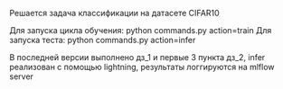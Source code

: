 Решается задача классификации на датасете CIFAR10

Для запуска цикла обучения: python commands.py action=train
Для запуска теста: python commands.py action=infer

В последней версии выполнено дз_1 и первые 3 пункта дз_2, infer реализован с помощью lightning, результаты логгируются на mlflow server
